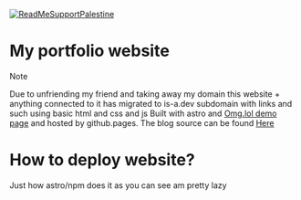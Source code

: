 [![ReadMeSupportPalestine](https://raw.githubusercontent.com/Safouene1/support-palestine-banner/master/banner-project.svg)](arab.org/click-to-help/palestine/)
# My portfolio website
> [!NOTE]  
> Due to unfriending my friend and taking away my domain this website + anything connected to it has migrated to is-a.dev subdomain 
 with links and such using basic html and css and js
Built with astro and [Omg.lol demo page](https://github.com/Totallynotmwa/omg.lol-live-demo) and hosted by github.pages.
The blog  source can be found [Here](https://github.com/Totallynotmwa/blog)
# How to deploy website?
Just how astro/npm does it 
as you can see am pretty lazy

